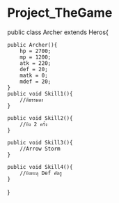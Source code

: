 # Project_TheGame

public class Archer extends Heros{

	public Archer(){
		hp = 2700;
		mp = 1200;
		atk = 220;
		def = 20;
		matk = 0;
		mdef = 20;
	}
	public void Skill1(){
		//ตีธรรมดา
	}
	
	public void Skill2(){
		//ยิง 2 ครั้ง
	}
	
	public void Skill3(){
		//Arrow Storm
	}
	
	public void Skill4(){
		//ยิงทะลุ Def ศัตรู
	}

}
